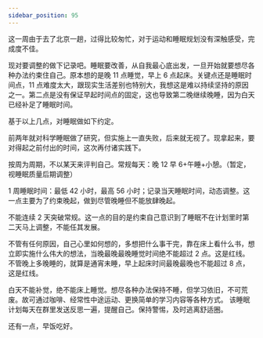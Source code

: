 ```yaml
---
sidebar_position: 95
---
```


这一周由于去了北京一趟，过得比较匆忙，对于运动和睡眠规划没有深触感受，完成度不佳。

现对要调整的做下记录吧。睡眠要改善，从自我最心底出发，一旦开始就要想尽各种办法约束住自己。原本想的是晚 11 点睡觉，早上 6 点起床。关键点还是睡眠时间点，11 点难度太大，跟现实生活差别也特别大，我想这是难以持续坚持的原因之一。第二点是没有保证早起时间点的固定，这也导致第二晚继续晚睡，因为白天已经补足了睡眠时间。

基于以上几点，对睡眠做如下约定。

前两年就对科学睡眠做了研究，但实施上一直失败，后来就无视了。现拿起来，要对得起之前付出的时间，这次再付诸实践下。

按周为周期，不以某天来评判自己。常规每天：晚 12 早 6+午睡+小憩。（暂定，视睡眠质量后期调整）

1 周睡眠时间：最低 42 小时，最高 56 小时；记录当天睡眠时间，动态调整。这一点主要为了约束晚起，做到尽管晚睡但不能放肆晚起。

不能连续 2 天突破常规。这一点的目的是约束自己意识到了睡眠不在计划里时第二天马上调整，不能任其发展。

不管有任何原因，自己心里如何想的，多想把什么事干完，靠在床上看什么书，想立即实施什么伟大的想法，当晚最晚最晚睡觉时间绝不能超过 2 点。这是红线。
不管晚上多晚睡的，就算是通宵未睡，早上起床时间最晚最晚也不能超过 8 点，这是红线。

白天不能补觉，绝不能床上睡觉。想尽各种办法保持不睡，但学习依旧，不可荒废。故可通过咖啡、经常性中途运动、更换简单的学习内容等各种方式。
该睡眠计划每天在群里发送反思一遍，提醒自己。保持警惕，及时逃离舒适圈。

还有一点，早饭吃好。